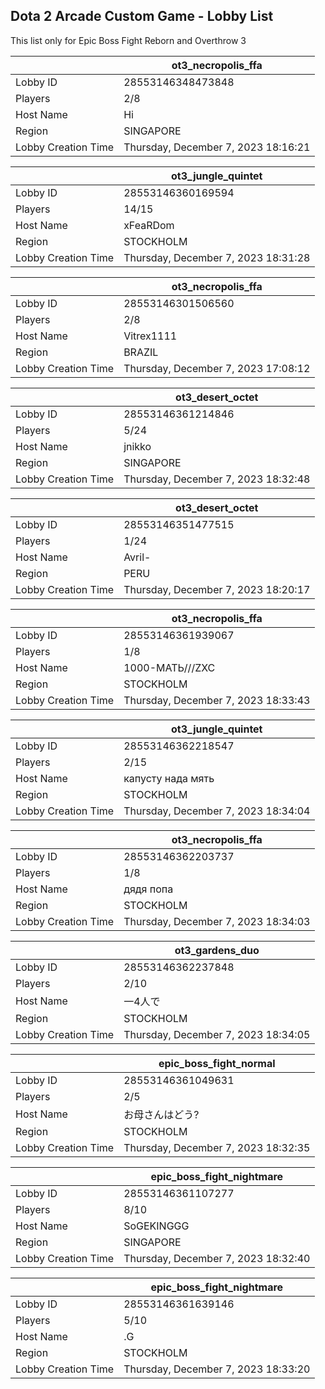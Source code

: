 ## Dota 2 Arcade Custom Game - Lobby List

This list only for Epic Boss Fight Reborn and Overthrow 3

|  | ot3_necropolis_ffa |
| ------ | ------ |
| Lobby ID | 28553146348473848 |
| Players | 2/8 |
| Host Name | Hi |
| Region | SINGAPORE |
| Lobby Creation Time | Thursday, December 7, 2023 18:16:21 |


|  | ot3_jungle_quintet |
| ------ | ------ |
| Lobby ID | 28553146360169594 |
| Players | 14/15 |
| Host Name | xFeaRDom |
| Region | STOCKHOLM |
| Lobby Creation Time | Thursday, December 7, 2023 18:31:28 |


|  | ot3_necropolis_ffa |
| ------ | ------ |
| Lobby ID | 28553146301506560 |
| Players | 2/8 |
| Host Name | Vitrex1111 |
| Region | BRAZIL |
| Lobby Creation Time | Thursday, December 7, 2023 17:08:12 |


|  | ot3_desert_octet |
| ------ | ------ |
| Lobby ID | 28553146361214846 |
| Players | 5/24 |
| Host Name | jnikko |
| Region | SINGAPORE |
| Lobby Creation Time | Thursday, December 7, 2023 18:32:48 |


|  | ot3_desert_octet |
| ------ | ------ |
| Lobby ID | 28553146351477515 |
| Players | 1/24 |
| Host Name | Avril- |
| Region | PERU |
| Lobby Creation Time | Thursday, December 7, 2023 18:20:17 |


|  | ot3_necropolis_ffa |
| ------ | ------ |
| Lobby ID | 28553146361939067 |
| Players | 1/8 |
| Host Name | 1000-МАТЬ///ZXC |
| Region | STOCKHOLM |
| Lobby Creation Time | Thursday, December 7, 2023 18:33:43 |


|  | ot3_jungle_quintet |
| ------ | ------ |
| Lobby ID | 28553146362218547 |
| Players | 2/15 |
| Host Name | капусту нада мять |
| Region | STOCKHOLM |
| Lobby Creation Time | Thursday, December 7, 2023 18:34:04 |


|  | ot3_necropolis_ffa |
| ------ | ------ |
| Lobby ID | 28553146362203737 |
| Players | 1/8 |
| Host Name | дядя попа |
| Region | STOCKHOLM |
| Lobby Creation Time | Thursday, December 7, 2023 18:34:03 |


|  | ot3_gardens_duo |
| ------ | ------ |
| Lobby ID | 28553146362237848 |
| Players | 2/10 |
| Host Name | 一4人で |
| Region | STOCKHOLM |
| Lobby Creation Time | Thursday, December 7, 2023 18:34:05 |


|  | epic_boss_fight_normal |
| ------ | ------ |
| Lobby ID | 28553146361049631 |
| Players | 2/5 |
| Host Name | お母さんはどう? |
| Region | STOCKHOLM |
| Lobby Creation Time | Thursday, December 7, 2023 18:32:35 |


|  | epic_boss_fight_nightmare |
| ------ | ------ |
| Lobby ID | 28553146361107277 |
| Players | 8/10 |
| Host Name | SoGEKINGGG |
| Region | SINGAPORE |
| Lobby Creation Time | Thursday, December 7, 2023 18:32:40 |


|  | epic_boss_fight_nightmare |
| ------ | ------ |
| Lobby ID | 28553146361639146 |
| Players | 5/10 |
| Host Name | .G |
| Region | STOCKHOLM |
| Lobby Creation Time | Thursday, December 7, 2023 18:33:20 |


